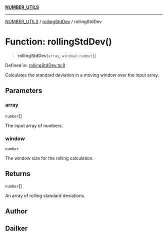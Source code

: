 [**NUMBER_UTILS**](../../README.md)

***

[NUMBER_UTILS](../../README.md) / [rollingStdDev](../README.md) / rollingStdDev

# Function: rollingStdDev()

> **rollingStdDev**(`array`, `window`): `number`[]

Defined in: [rollingStdDev.ts:8](https://github.com/dailker/everyutil/blob/bb767aea9d58118889b305a48f8f36431b1abbeb/src/number/rollingStdDev.ts#L8)

Calculates the standard deviation in a moving window over the input array.

## Parameters

### array

`number`[]

The input array of numbers.

### window

`number`

The window size for the rolling calculation.

## Returns

`number`[]

An array of rolling standard deviations.

## Author

## Dailker
